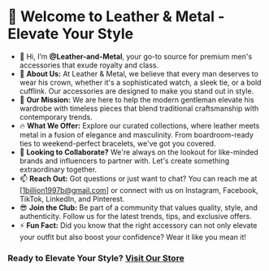 # 👑 Welcome to Leather & Metal - Elevate Your Style

- 👋 Hi, I’m **@Leather-and-Metal**, your go-to source for premium men's accessories that exude royalty and class.
- 👑 **About Us:** At Leather & Metal, we believe that every man deserves to wear his crown, whether it's a sophisticated watch, a sleek tie, or a bold cufflink. Our accessories are designed to make you stand out in style.
- 🎩 **Our Mission:** We are here to help the modern gentleman elevate his wardrobe with timeless pieces that blend traditional craftsmanship with contemporary trends.
- 🔥 **What We Offer:** Explore our curated collections, where leather meets metal in a fusion of elegance and masculinity. From boardroom-ready ties to weekend-perfect bracelets, we've got you covered.
- 💼 **Looking to Collaborate?** We're always on the lookout for like-minded brands and influencers to partner with. Let's create something extraordinary together.
- 📫 **Reach Out:** Got questions or just want to chat? You can reach me at [1billion1997b@gmail.com] or connect with us on Instagram, Facebook, TikTok, LinkedIn, and Pinterest.
- 😎 **Join the Club:** Be part of a community that values quality, style, and authenticity. Follow us for the latest trends, tips, and exclusive offers.
- ⚡ **Fun Fact:** Did you know that the right accessory can not only elevate your outfit but also boost your confidence? Wear it like you mean it!

### Ready to Elevate Your Style? [Visit Our Store](#)
